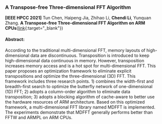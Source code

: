 ### A Transpose-free Three-dimensional FFT Algorithm

**[IEEE HPCC 2021]** Tun Chen, Haipeng Jia,  Zhihao Li, **Chendi Li**, Yunquan Zhang. **A Transpose-free Three-dimensional FFT Algorithm on ARM CPUs**([link](https://www.researchgate.net/publication/360966539_A_Transpose-free_Three-dimensional_FFT_Algorithm_on_ARM_CPUs){:target="_blank"})


#### Abstract: 
According to the traditional multi-dimensional FFT, memory layouts of high-dimensional data are discontinuous. Transposition is introduced to keep high-dimensional data continuous in memory. However, transposition increases memory access and is a hot spot for multi-dimensional FFT. This paper proposes an optimization framework to eliminate explicit transpositions and optimize the three-dimensional (3D) FFT. This framework includes three research points. 1) combines the width-first and breadth-first search to optimize the butterfly network of one-dimensional (1D) FFT; 2) adopts a column-order algorithm to eliminate data transposition; 3) adopts a blocking algorithm of cache-aware to better use the hardware resources of ARM architecture. Based on this optimized framework, a multi-dimensional FFT library named MDFFT is implemented. The experiments demonstrate that MDFFT generally performs better than FFTW and ARMPL on ARM CPUs.
